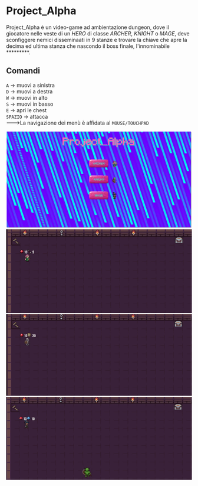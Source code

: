 # Project_Alpha
Project_Alpha è un video-game ad ambientazione dungeon, dove il giocatore nelle veste di un *HERO* di classe *ARCHER*, *KNIGHT* o *MAGE*, deve sconfiggere nemici disseminaati in 9 stanze e trovare la chiave che apre la decima ed ultima stanza che nascondo il boss finale, l'innominabile *********.
## Comandi
`A` -> muovi a sinistra<br>
`D` -> muovi a destra<br>
`W` -> muovi in alto<br>
`S` -> muovi in basso<br>
`E` -> apri le chest<br>
`SPAZIO` -> attacca<br>
--->La navigazione dei menù è affidata al `MOUSE/TOUCHPAD`




![MainWindow](Resources/MarkDown/Game.png)
![Archer](Resources/MarkDown/Archer.gif)
![Knight](Resources/MarkDown/Knight.gif)
![Mage](Resources/MarkDown/Mage.gif)
